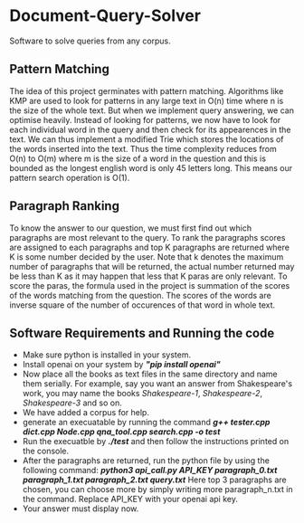 # Document-Query-Solver
Software to solve queries from any corpus.
<h2>Pattern Matching</h2>
The idea of this project germinates with pattern matching. Algorithms like KMP are used to look for patterns in any large text in O(n) time where n is the size of the whole text. But when we implement query answering, we can optimise heavily. Instead of looking for patterns, we now have to look for each individual word in the query and then check for its appearences in the text. We can thus implement a modified Trie which stores the locations of the words inserted into the text. Thus the time complexity reduces from O(n) to O(m) where m is the size of a word in the question and this is bounded as the longest english word is only 45 letters long. This means our pattern search operation is O(1).
<h2>Paragraph Ranking</h2>
To know the answer to our question, we must first find out which paragraphs are most relevant to the query. To rank the paragraphs scores are assigned to each paragraphs and top K paragraphs are returned where K is some number decided by the user. Note that k denotes the maximum number of paragraphs that will be returned, the actual number returned may be less than K as it may happen that less that K paras are only relevant. To score the paras, the formula used in the project is summation of the scores of the words matching from the question. The scores of the words are inverse square of the number of occurences of that word in whole text.
<h2>Software Requirements and Running the code</h2>
<ul>
  <li>Make sure python is installed in your system.</li>
  <li>Install openai on your system by <strong><em>"pip install openai"</em></strong></li>
  <li>Now place all the books as text files in the same directory and name them serially. For example, say you want an answer from Shakespeare's work, you may name the books <em>Shakespeare-1</em>, <em>Shakespeare-2</em>, <em>Shakespeare-3</em> and so on.</li>
  <li>We have added a corpus for help.</li>
  <li>generate an execuatable by running the command <strong><em>g++ tester.cpp dict.cpp Node.cpp qna_tool.cpp search.cpp -o test</em></strong></li>
  <li>Run the execuatble by <strong><em>./test</em></strong> and then follow the instructions printed on the console.</li>
  <li>After the paragraphs are returned, run the python file by using the following command: <strong><em>python3 api_call.py API_KEY paragraph_0.txt paragraph_1.txt paragraph_2.txt query.txt</em></strong> Here top 3 paragraphs are chosen, you can choose more by simply writing more paragraph_n.txt in the command. Replace API_KEY with your openai api key.</li>
  <li>Your answer must display now.</li>
</ul>
